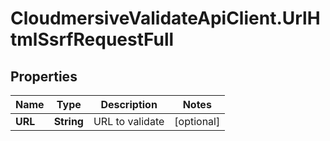 # CloudmersiveValidateApiClient.UrlHtmlSsrfRequestFull

## Properties
Name | Type | Description | Notes
------------ | ------------- | ------------- | -------------
**URL** | **String** | URL to validate | [optional] 


